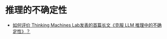 # 推理的不确定性

- [如何评价 Thinking Machines Lab发表的首篇长文《克服 LLM 推理中的不确定性》？](https://www.zhihu.com/question/1949437533063706212/answer/1949452844240462433)
